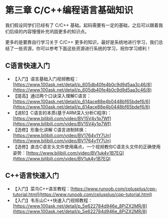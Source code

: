 
# 第三章 C/C++编程语言基础知识

我们假设同学们已经有了 C/C++ 基础。起码需要有一定的基础，之后可以跟着我们后续的内容慢慢补充巩固更多的知识点。

更多的是要靠自行学习关于 C/C++ 更多的知识，最好是系统地进行学习，我们总结了一些资源，你可以参考下面这些资源进行系统的学习，祝你学习顺利！

## C语言快速入门

- 【入门】语言基础入门视频教程：[https://www.100ask.net/detail/p_605db40fe4b0c9d9d5aa3c46/8](https://www.100ask.net/detail/p_605db40fe4b0c9d9d5aa3c46/8)
- 【提高】通过两个口诀深入理解C语言：[https://www.100ask.net/detail/p_614ace88e4b0448bf65bdef6/6](https://www.100ask.net/detail/p_614ace88e4b0448bf65bdef6/6)
- 【进阶】C语言的本质(基于ARM深入分析C程序)：[https://www.bilibili.com/video/BV15V4y1p7Wf](https://www.bilibili.com/video/BV15V4y1p7Wf)
- 【选修】形象化讲解 C语言进制转换：[https://www.bilibili.com/video/BV1764y1Y7Un](https://www.bilibili.com/video/BV1764y1Y7Un)
- 【选修】直击C语言头文件使用痛点，一个视频教你C语言头文件的正确使用姿势：[https://www.bilibili.com/video/BV1uk4y1B7EQ](https://www.bilibili.com/video/BV1uk4y1B7EQ)

## C++语言快速入门

- 【入门】菜鸟C++语言教程：[https://www.runoob.com/cplusplus/cpp-tutorial.html](https://www.runoob.com/cplusplus/cpp-tutorial.html)
- 【入门】韦东山C++快速入门视频教程：[https://www.100ask.net/detail/p_5e622784d946e_8PiZX2MR/8](https://www.100ask.net/detail/p_5e622784d946e_8PiZX2MR/8)

